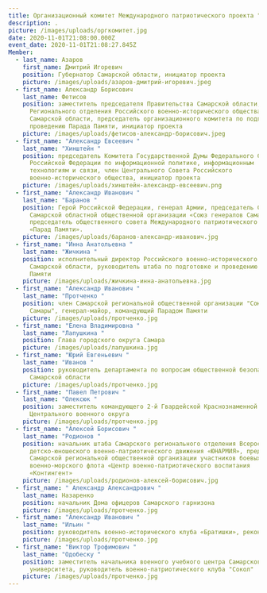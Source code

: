 ```yaml
---
title: Организационный комитет Международного патриотического проекта "Парад Памяти"
description: .
picture: /images/uploads/оргкомитет.jpg
date: 2020-11-01T21:08:00.000Z
event_date: 2020-11-01T21:08:27.845Z
Member:
  - last_name: Азаров
    first_name: Дмитрий Игоревич
    position: Губернатор Самарской области, инициатор проекта
    picture: /images/uploads/азаров-дмитрий-игоревич.jpeg
  - first_name: Александр Борисович
    last_name: Фетисов
    position: заместитель председателя Правительства Самарской области, председатель
      Регионального отделения Российского военно-исторического общества в
      Самарской области, председатель организационного комитета по подготовке и
      проведению Парада Памяти, инициатор проекта
    picture: /images/uploads/фетисов-александр-борисович.jpeg
  - first_name: "Александр Евсеевич "
    last_name: "Хинштейн "
    position: председатель Комитета Государственной Думы Федерального Собрания
      Российской Федерации по информационной политике, информационным
      технологиям и связи, член Центрального Совета Российского
      военно-исторического общества, инициатор проекта
    picture: /images/uploads/хинштейн-александр-евсеевич.png
  - first_name: "Александр Иванович "
    last_name: "Баранов "
    position: Герой Российской Федерации, генерал Армии, председатель Совета
      Самарской областной общественной организации «Союз генералов Самары»,
      председатель общественного совета Международного патриотического проекта
      «Парад Памяти».
    picture: /images/uploads/баранов-александр-иванович.jpg
  - first_name: "Инна Анатольевна "
    last_name: "Жичкина "
    position: исполнительный директор Российского военно-исторического общества в
      Самарской области, руководитель штаба по подготовке и проведению Парада
      Памяти
    picture: /images/uploads/жичкина-инна-анатольевна.jpg
  - first_name: "Александр Иванович "
    last_name: "Протченко "
    position: член Самарской региональной общественной организации "Союз генералов
      Самары", генерал-майор, командующий Парадом Памяти
    picture: /images/uploads/протченко.jpg
  - first_name: "Елена Владимировна "
    last_name: "Лапушкина "
    position: Глава городского округа Самара
    picture: /images/uploads/лапушкина.jpg
  - first_name: "Юрий Евгеньевич "
    last_name: "Иванов "
    position: руководитель департамента по вопросам общественной безопасности в
      Самарской области
    picture: /images/uploads/протченко.jpg
  - first_name: "Павел Петрович "
    last_name: "Олексюк "
    position: заместитель командующего 2-й Гвардейской Краснознаменной армией
      Центрального военного округа
    picture: /images/uploads/протченко.jpg
  - first_name: "Алексей Борисович "
    last_name: "Родионов "
    position: начальник штаба Самарского регионального отделения Всероссийского
      детско-юношеского военно-патриотического движения «ЮНАРМИЯ», председатель
      Самарской региональной общественной организации участников боевых служб
      военно-морского флота «Центр военно-патриотического воспитания
      «Контингент»
    picture: /images/uploads/родионов-алексей-борисович.jpg
  - first_name: " Александр Александрович "
    last_name: Назаренко
    position: начальник Дома офицеров Самарского гарнизона
    picture: /images/uploads/протченко.jpg
  - first_name: "Александр Иванович "
    last_name: "Ильин "
    position: руководитель военно-исторического клуба «Братишки», реконструктор
    picture: /images/uploads/протченко.jpg
  - first_name: "Виктор Трофимович "
    last_name: "Одобеску "
    position: заместитель начальника военного учебного центра Самарского
      университета, руководитель военно-патриотического клуба "Сокол"
    picture: /images/uploads/протченко.jpg
---
```

